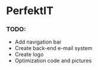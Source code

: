 # PerfektIT

### TODO:
- Add navigation bar
- Create back-end e-mail system
- Create logo
- Optimization code and pictures
